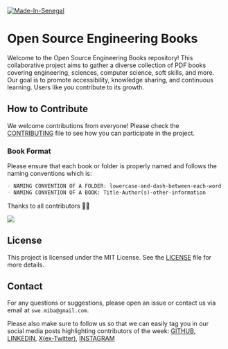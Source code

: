   
  [![Made-In-Senegal](https://github.com/GalsenDev221/made.in.senegal/blob/master/assets/badge.svg)](https://github.com/GalsenDev221/made.in.senegal)
  

# Open Source Engineering Books

Welcome to the Open Source Engineering Books repository! This collaborative project aims to gather a diverse collection of PDF books covering engineering, sciences, computer science, soft skills, and more. Our goal is to promote accessibility, knowledge sharing, and continuous learning. Users like you contribute to its growth.

## How to Contribute

We welcome contributions from everyone! Please check the [CONTRIBUTING](CONTRIBUTING.md) file to see how you can participate in the project.

### Book Format

Please ensure that each book or folder is properly named and follows the naming conventions which is:

```markdown
- NAMING CONVENTION OF A FOLDER: lowercase-and-dash-between-each-word
- NAMING CONVENTION OF A BOOK: Title-Author(s)-other-information
```

Thanks to all contributors 👏🏽

<a href="https://github.com/mr-mib/Open-Source-Engineering-Books/graphs/contributors">
  <img src="https://contrib.rocks/image?repo=mr-mib/Open-Source-Engineering-Books" />
</a>

## License

This project is licensed under the MIT License. See the [LICENSE](LICENSE) file for more details.

## Contact

For any questions or suggestions, please open an issue or contact us via email at `swe.miba@gmail.com`.

Please also make sure to follow us so that we can easily tag you in our social media posts highlighting contributors of the week:
[GITHUB](https://github.com/mr-mib), [LINKEDIN](https://www.linkedin.com/in/moustapha-ibrahima-ba-194bb2194/), [X(ex-Twitter)](https://twitter.com/M_I_Ba), [INSTAGRAM](https://www.instagram.com/moustapha_ibrahima_ba/)
